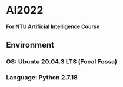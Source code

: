 # AI2022

**For NTU Artificial Intelligence Course**

## Environment
### OS: Ubuntu 20.04.3 LTS (Focal Fossa)
### Language: Python 2.7.18
